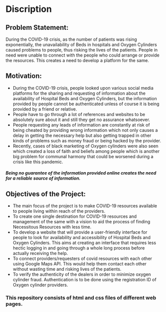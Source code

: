 # Discription
## Problem Statement: 
During the COVID-19 crisis, as the number of patients was rising exponentially, the unavailability of Beds in hospitals and Oxygen Cylinders caused problems to people, thus risking the lives of the patients. People in need were unable to connect with the people who could arrange or provide the resources. This creates a need to develop a platform for the same.

## Motivation: 
-	During the COVID-19 crisis, people looked upon various social media platforms for the sharing and requesting of information about the availability of Hospital Beds and Oxygen Cylinders, but the information provided by people cannot be authenticated unless of course it is being provided by a friend or relative.
-	People have to go through a lot of references and websites to be absolutely sure about it and still they get no assurance whatsoever.
-	People requesting any leads of information are constantly at risk of being cheated by providing wrong information which not only causes a delay in getting the necessary help but also getting trapped in other kinds of problems such as money fraud or being hacked by the provider.
-	Recently, cases of black marketing of Oxygen cylinders were also seen which created a loss of faith and beliefs among people which is another big problem for communal harmony that could be worsened during a crisis like this pandemic.
##### Being no guarantee of the information provided online creates the need for a reliable source of information.

## Objectives of the Project: 
-	The main focus of the project is to make COVID-19 resources available to people living within reach of the providers.
-	To create one single destination for COVID-19 resources and management of the same with a vision to aid the process of finding Necessitous Resources with less time.
-	To develop a website that will provide a user-friendly interface for people to look for availability and accessibility of Hospital Beds and Oxygen Cylinders. This aims at creating an interface that requires less hectic logging in and going through a whole long process before actually receiving the help.
-	To connect providers/requesters of covid resources with each other using Google Maps API. This would help them contact each other without wasting time and risking lives of the patients.
-	To verify the authenticity of the dealers in order to minimize oxygen cylinder fraud. Authentication is to be done using the registration ID of Oxygen cylinder providers.

### This repository consists of html and css files of different web pages.
